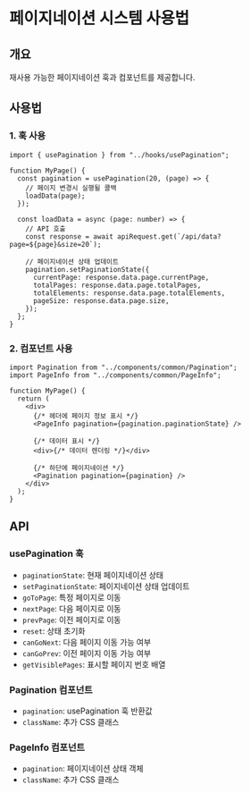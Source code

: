 # 페이지네이션 시스템 사용법

## 개요

재사용 가능한 페이지네이션 훅과 컴포넌트를 제공합니다.

## 사용법

### 1. 훅 사용

```tsx
import { usePagination } from "../hooks/usePagination";

function MyPage() {
  const pagination = usePagination(20, (page) => {
    // 페이지 변경시 실행될 콜백
    loadData(page);
  });

  const loadData = async (page: number) => {
    // API 호출
    const response = await apiRequest.get(`/api/data?page=${page}&size=20`);

    // 페이지네이션 상태 업데이트
    pagination.setPaginationState({
      currentPage: response.data.page.currentPage,
      totalPages: response.data.page.totalPages,
      totalElements: response.data.page.totalElements,
      pageSize: response.data.page.size,
    });
  };
}
```

### 2. 컴포넌트 사용

```tsx
import Pagination from "../components/common/Pagination";
import PageInfo from "../components/common/PageInfo";

function MyPage() {
  return (
    <div>
      {/* 헤더에 페이지 정보 표시 */}
      <PageInfo pagination={pagination.paginationState} />

      {/* 데이터 표시 */}
      <div>{/* 데이터 렌더링 */}</div>

      {/* 하단에 페이지네이션 */}
      <Pagination pagination={pagination} />
    </div>
  );
}
```

## API

### usePagination 훅

- `paginationState`: 현재 페이지네이션 상태
- `setPaginationState`: 페이지네이션 상태 업데이트
- `goToPage`: 특정 페이지로 이동
- `nextPage`: 다음 페이지로 이동
- `prevPage`: 이전 페이지로 이동
- `reset`: 상태 초기화
- `canGoNext`: 다음 페이지 이동 가능 여부
- `canGoPrev`: 이전 페이지 이동 가능 여부
- `getVisiblePages`: 표시할 페이지 번호 배열

### Pagination 컴포넌트

- `pagination`: usePagination 훅 반환값
- `className`: 추가 CSS 클래스

### PageInfo 컴포넌트

- `pagination`: 페이지네이션 상태 객체
- `className`: 추가 CSS 클래스

